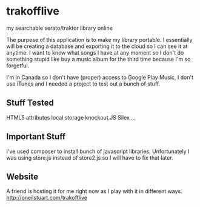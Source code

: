 trakofflive
===========

my searchable serato/traktor library online


The purpose of this application is to make my library portable. I essentially will be creating a database and exporting it to the cloud so I can see it at anytime. I want to know what songs I have at any moment so I don't do something stupid like buy a music album for the third time because I'm so forgetful.

I'm in Canada so I don't have (proper) access to Google Play Music, I don't use iTunes and I needed a project to test out a bunch of stuff.

Stuff Tested
------------

HTML5 attributes local storage knockout.JS Silex ...

Important Stuff
---------------

I've used composer to install bunch of javascript libraries. Unfortunately I was using store.js instead of store2.js so I will have to fix that later. 

Website
--------

A friend is hosting it for me right now as I play with it in different ways.
http://oneilstuart.com/trakofflive
